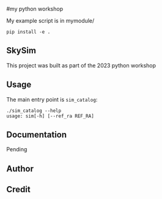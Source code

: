 #my python workshop

My example script is in mymodule/

```
pip install -e .
```

**SkySim**
----
This project was built as part of the 2023 python workshop

**Usage**
----
The main entry point is ```sim_catalog```:

```
./sim_catalog --help
usage: sim[-h] [--ref_ra REF_RA]
```

**Documentation**
-----
Pending

**Author**
-----

**Credit**
------
